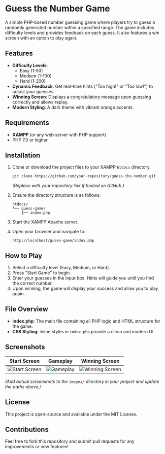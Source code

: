 # Guess the Number Game

A simple PHP-based number guessing game where players try to guess a randomly generated number within a specified range. The game includes difficulty levels and provides feedback on each guess. It also features a win screen with an option to play again.

## Features

- **Difficulty Levels**: 
  - Easy (1-50)
  - Medium (1-100)
  - Hard (1-200)
- **Dynamic Feedback**: Get real-time hints ("Too high!" or "Too low!") to adjust your guesses.
- **Winning Screen**: Displays a congratulatory message upon guessing correctly and allows replay.
- **Modern Styling**: A dark theme with vibrant orange accents.

## Requirements

- **XAMPP** (or any web server with PHP support)
- PHP 7.0 or higher

## Installation

1. Clone or download the project files to your XAMPP `htdocs` directory.
   ```bash
   git clone https://github.com/your-repository/guess-the-number.git
   ```
   *(Replace with your repository link if hosted on GitHub.)*

2. Ensure the directory structure is as follows:
   ```
   htdocs/
   └── guess-game/
       ├── index.php
   ```

3. Start the XAMPP Apache server.

4. Open your browser and navigate to:
   ```
   http://localhost/guess-game/index.php
   ```

## How to Play

1. Select a difficulty level (Easy, Medium, or Hard).
2. Press "Start Game" to begin.
3. Enter your guesses in the input box. Hints will guide you until you find the correct number.
4. Upon winning, the game will display your success and allow you to play again.

## File Overview

- **index.php**: The main file containing all PHP logic and HTML structure for the game.
- **CSS Styling**: Inline styles in `index.php` provide a clean and modern UI.

## Screenshots

| Start Screen                          | Gameplay                             | Winning Screen                      |
|---------------------------------------|--------------------------------------|-------------------------------------|
| ![Start Screen](images/start-screen.png) | ![Gameplay](images/gameplay.png) | ![Winning Screen](images/win-screen.png) |

*(Add actual screenshots to the `images/` directory in your project and update the paths above.)*

## License

This project is open-source and available under the MIT License.

## Contributions

Feel free to fork this repository and submit pull requests for any improvements or new features!
